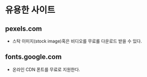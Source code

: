 # 유용한 사이트
## pexels.com
- 스탁 이미지(stock image)혹은 비디오를 무료롤 다운로드 받을 수 있다.
## fonts.google.com
- 온라인 CDN 폰트를 무료로 지원한다.